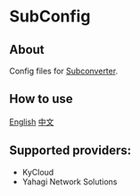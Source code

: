 # SubConfig
## About
Config files for [Subconverter](https://github.com/tindy2013/subconverter).

## How to use
[English](https://github.com/tindy2013/subconverter#advanced-details) 
[中文](https://github.com/tindy2013/subconverter/blob/master/README-cn.md#%E8%BF%9B%E9%98%B6%E9%93%BE%E6%8E%A5)

## Supported providers:
- KyCloud
- Yahagi Network Solutions
